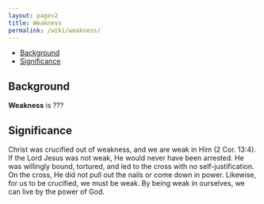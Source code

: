 ```yaml
---
layout: pagev2
title: Weakness
permalink: /wiki/weakness/
---
```

- [Background](#background)
- [Significance](#significance)

## Background

**Weakness** is ??? 

## Significance

Christ was crucified out of weakness, and we are weak in Him (2 Cor. 13:4). If the Lord Jesus was not weak, He would never have been arrested. He was willingly bound, tortured, and led to the cross with no self-justification. On the cross, He did not pull out the nails or come down in power. Likewise, for us to be crucified, we must be weak. By being weak in ourselves, we can live by the power of God.